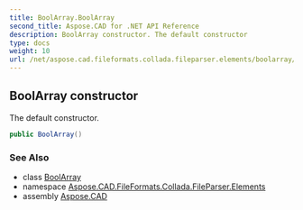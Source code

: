```yaml
---
title: BoolArray.BoolArray
second_title: Aspose.CAD for .NET API Reference
description: BoolArray constructor. The default constructor
type: docs
weight: 10
url: /net/aspose.cad.fileformats.collada.fileparser.elements/boolarray/boolarray/
---
```

## BoolArray constructor

The default constructor.

```csharp
public BoolArray()
```

### See Also

* class [BoolArray](../)
* namespace [Aspose.CAD.FileFormats.Collada.FileParser.Elements](../../boolarray/)
* assembly [Aspose.CAD](../../../)



